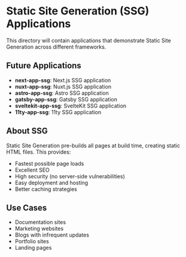 # Static Site Generation (SSG) Applications

This directory will contain applications that demonstrate Static Site Generation across different frameworks.

## Future Applications

- **next-app-ssg**: Next.js SSG application
- **nuxt-app-ssg**: Nuxt.js SSG application
- **astro-app-ssg**: Astro SSG application
- **gatsby-app-ssg**: Gatsby SSG application
- **sveltekit-app-ssg**: SvelteKit SSG application
- **11ty-app-ssg**: 11ty SSG application

## About SSG

Static Site Generation pre-builds all pages at build time, creating static HTML files. This provides:

- Fastest possible page loads
- Excellent SEO
- High security (no server-side vulnerabilities)
- Easy deployment and hosting
- Better caching strategies

## Use Cases

- Documentation sites
- Marketing websites
- Blogs with infrequent updates
- Portfolio sites
- Landing pages
